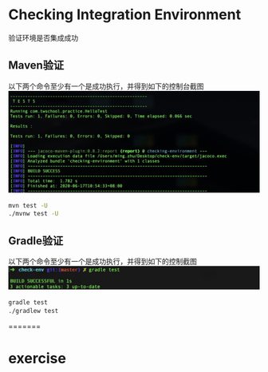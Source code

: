 # Checking Integration Environment
验证环境是否集成成功

## Maven验证
以下两个命令至少有一个是成功执行，并得到如下的控制台截图
![maven命令执行截图](mvn.jpg)
```bash
mvn test -U
./mvnw test -U
```

## Gradle验证
以下两个命令至少有一个是成功执行，并得到如下的控制截图
![gralde命令执行截图](gradle.jpg)
```bash
gradle test
./gradlew test
```
=======
# exercise
